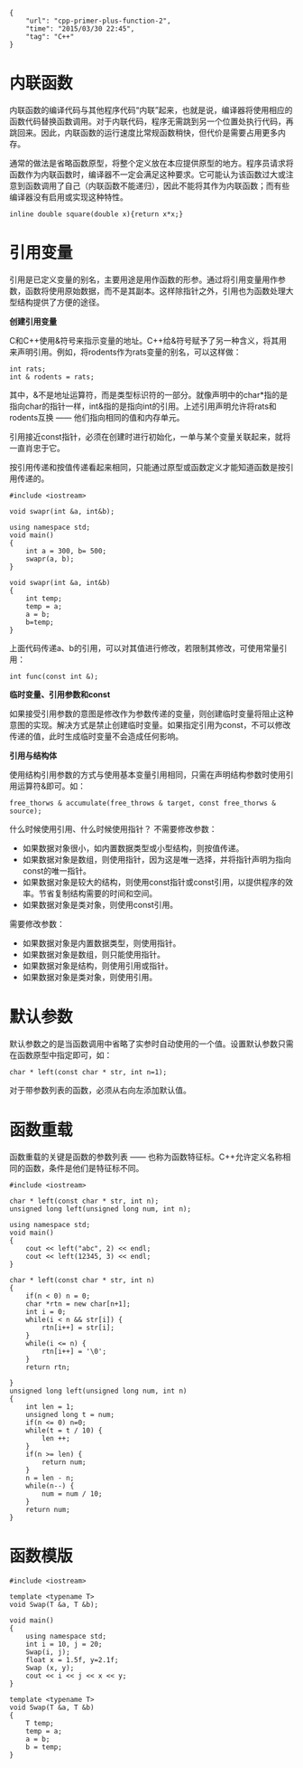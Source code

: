 ```
{
    "url": "cpp-primer-plus-function-2",
    "time": "2015/03/30 22:45",
    "tag": "C++"
}
```

# 内联函数

内联函数的编译代码与其他程序代码“内联”起来，也就是说，编译器将使用相应的函数代码替换函数调用。对于内联代码，程序无需跳到另一个位置处执行代码，再跳回来。因此，内联函数的运行速度比常规函数稍快，但代价是需要占用更多内存。

通常的做法是省略函数原型，将整个定义放在本应提供原型的地方。程序员请求将函数作为内联函数时，编译器不一定会满足这种要求。它可能认为该函数过大或注意到函数调用了自己（内联函数不能递归），因此不能将其作为内联函数；而有些编译器没有启用或实现这种特性。
```
inline double square(double x){return x*x;}
```
# 引用变量

引用是已定义变量的别名，主要用途是用作函数的形参。通过将引用变量用作参数，函数将使用原始数据，而不是其副本。这样除指针之外，引用也为函数处理大型结构提供了方便的途径。

**创建引用变量**

C和C++使用&符号来指示变量的地址。C++给&符号赋予了另一种含义，将其用来声明引用。例如，将rodents作为rats变量的别名，可以这样做：
```
int rats;
int & rodents = rats;
```
其中，&不是地址运算符，而是类型标识符的一部分。就像声明中的char*指的是指向char的指针一样，int&指的是指向int的引用。上述引用声明允许将rats和rodents互换 —— 他们指向相同的值和内存单元。

引用接近const指针，必须在创建时进行初始化，一单与某个变量关联起来，就将一直肖忠于它。

按引用传递和按值传递看起来相同，只能通过原型或函数定义才能知道函数是按引用传递的。
```
#include <iostream>
 
void swapr(int &a, int&b);
 
using namespace std;
void main()
{
    int a = 300, b= 500;
    swapr(a, b);
}
 
void swapr(int &a, int&b)
{
    int temp;
    temp = a;
    a = b;
    b=temp;
}
```
上面代码传递a、b的引用，可以对其值进行修改，若限制其修改，可使用常量引用：
```
int func(const int &);
```
**临时变量、引用参数和const**

如果接受引用参数的意图是修改作为参数传递的变量，则创建临时变量将阻止这种意图的实现。解决方式是禁止创建临时变量。如果指定引用为const，不可以修改传递的值，此时生成临时变量不会造成任何影响。

**引用与结构体**

使用结构引用参数的方式与使用基本变量引用相同，只需在声明结构参数时使用引用运算符&即可。如：
```
free_thorws & accumulate(free_throws & target, const free_thorws & source);
```
什么时候使用引用、什么时候使用指针？ 不需要修改参数：

- 如果数据对象很小，如内置数据类型或小型结构，则按值传递。
- 如果数据对象是数组，则使用指针，因为这是唯一选择，并将指针声明为指向const的唯一指针。
- 如果数据对象是较大的结构，则使用const指针或const引用，以提供程序的效率。节省复制结构需要的时间和空间。
- 如果数据对象是类对象，则使用const引用。

需要修改参数：

- 如果数据对象是内置数据类型，则使用指针。
- 如果数据对象是数组，则只能使用指针。
- 如果数据对象是结构，则使用引用或指针。
- 如果数据对象是类对象，则使用引用。

# 默认参数

默认参数之的是当函数调用中省略了实参时自动使用的一个值。设置默认参数只需在函数原型中指定即可，如：
```
char * left(const char * str, int n=1);
```
对于带参数列表的函数，必须从右向左添加默认值。

# 函数重载

函数重载的关键是函数的参数列表 —— 也称为函数特征标。C++允许定义名称相同的函数，条件是他们是特征标不同。
```
#include <iostream>
 
char * left(const char * str, int n);
unsigned long left(unsigned long num, int n);
 
using namespace std;
void main()
{
    cout << left("abc", 2) << endl;
    cout << left(12345, 3) << endl;
}
 
char * left(const char * str, int n)
{
    if(n < 0) n = 0;
    char *rtn = new char[n+1];
    int i = 0;
    while(i < n && str[i]) {
        rtn[i++] = str[i];
    }
    while(i <= n) {
        rtn[i++] = '\0';
    }
    return rtn;
 
}
unsigned long left(unsigned long num, int n)
{
    int len = 1;
    unsigned long t = num;
    if(n <= 0) n=0;
    while(t = t / 10) {
        len ++;
    }
    if(n >= len) {
        return num;
    }
    n = len - n;
    while(n--) {
        num = num / 10;
    }
    return num;
}
```
# 函数模版
```
#include <iostream>
 
template <typename T>
void Swap(T &a, T &b);
 
void main()
{
    using namespace std;
    int i = 10, j = 20;
    Swap(i, j);
    float x = 1.5f, y=2.1f;
    Swap (x, y);
    cout << i << j << x << y;
}
 
template <typename T>
void Swap(T &a, T &b)
{
    T temp;
    temp = a;
    a = b;
    b = temp;
}
```